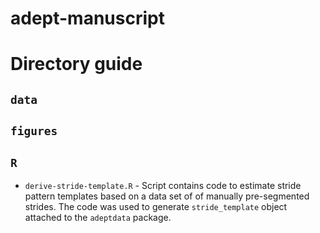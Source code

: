 # adept-manuscript

# Directory guide 

## `data`

## `figures` 

## `R`

- `derive-stride-template.R` - Script contains code to estimate stride pattern templates based on a data set of of manually pre-segmented strides. The code was used to generate `stride_template` object attached to the `adeptdata` package. 





